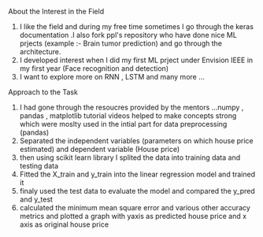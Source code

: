 About the Interest in the Field 

1) I like the field and during my free time sometimes I go through the keras documentation .I also fork ppl's repository who have done nice ML prjects (example :- Brain tumor prediction) and go through the architecture.
2) I developed interest when I did my first ML prject under Envision IEEE in my first year (Face recognition and detection)
3) I want to explore more on RNN , LSTM and many more ...

Approach to the Task 

1) I had gone through the resoucres provided by the mentors ...numpy , pandas , matplotlib tutorial videos helped to make concepts strong which were moslty used in the intial part for data preprocessing (pandas)
2) Separated the independent variables (parameters on which house price estimated) and dependent variable (House price)
3) then using scikit learn library I splited the data into training data and testing data
4) Fitted the X_train and y_train into the linear regression model and trained it 
5) finaly used the test data to evaluate the model and compared the y_pred and y_test 
6) calculated the minimum mean square error and various other accuracy metrics and plotted a graph with yaxis as predicted house price and x axis as original house price
